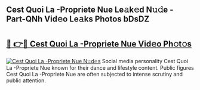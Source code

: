 ## Cest Quoi La -Propriete Nue Le𝚊k𝚎d N𝚞𝚍e - Part-QNh Vid𝚎o Le𝚊ks Photos bDsDZ

# <h2><a href="http://fb5kqk.evod.top/?m=Cest+Quoi+La+-Propriete+Nue">🔗 👉🔴 Cest Quoi La -Propriete Nue Vid𝚎o Ph𝚘t𝚘s</a></h2>

[![Cest Quoi La -Propriete Nue N𝚞d𝚎s](https://i.imgur.com/8V9OHl7.gif)](http://fb5kqk.evod.top/?m=Cest+Quoi+La+-Propriete+Nue)
Social media personality Cest Quoi La -Propriete Nue known for their dance and lifestyle content. Public figures Cest Quoi La -Propriete Nue are often subjected to intense scrutiny and public attention. 

